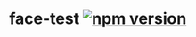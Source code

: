 # face-test [![npm version](https://badge.fury.io/js/entmike-facetest.svg)](https://badge.fury.io/js/entmike-facetest)
